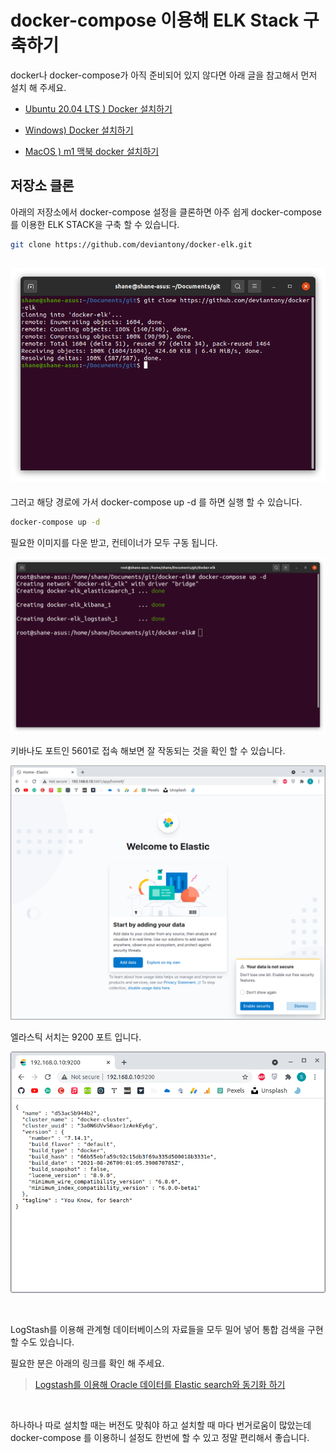 # docker-compose 이용해 ELK Stack 구축하기

docker나 docker-compose가 아직 준비되어 있지 않다면 아래 글을 참고해서 먼저 설치 해 주세요.

- [Ubuntu 20.04 LTS ) Docker 설치하기](https://shanepark.tistory.com/237)	

- [Windows) Docker 설치하기](https://shanepark.tistory.com/188)

- [MacOS ) m1 맥북 docker 설치하기](https://shanepark.tistory.com/194)

  

  

## 저장소 클론

아래의 저장소에서 docker-compose 설정을 클론하면 아주 쉽게 docker-compose 를 이용한 ELK STACK을 구축 할 수 있습니다.

```bash
git clone https://github.com/deviantony/docker-elk.git
```

## ![Screenshot from 2021-09-20 14-35-32](https://raw.githubusercontent.com/Shane-Park/markdownBlog/master/devops/docker/elk.assets/14-35-32.png)



그러고 해당 경로에 가서 docker-compose up -d 를 하면 실행 할 수 있습니다.

```bash
docker-compose up -d
```

필요한 이미지를 다운 받고, 컨테이너가 모두 구동 됩니다.

![image-20210920155055174](https://raw.githubusercontent.com/Shane-Park/markdownBlog/master/devops/docker/elk.assets/image-20210920155055174.png)



키바나도 포트인 5601로 접속 해보면  잘 작동되는 것을 확인 할 수 있습니다.

![image-20210920152438739](https://raw.githubusercontent.com/Shane-Park/markdownBlog/master/devops/docker/elk.assets/image-20210920152438739.png)



엘라스틱 서치는 9200 포트 입니다.

![image-20210920184100766](https://raw.githubusercontent.com/Shane-Park/markdownBlog/master/devops/docker/elk.assets/image-20210920184100766.png)

​	

LogStash를 이용해 관계형 데이터베이스의 자료들을 모두 밀어 넣어 통합 검색을 구현 할 수도 있습니다.

필요한 분은 아래의 링크를 확인 해 주세요.

> [Logstash를 이용해 Oracle 데이터를 Elastic search와 동기화 하기](https://shanepark.tistory.com/136?category=1203908)

​	

하나하나 따로 설치할 때는 버전도 맞춰야 하고 설치할 때 마다 번거로움이 많았는데 docker-compose 를 이용하니 설정도 한번에 할 수 있고 정말 편리해서 좋습니다.